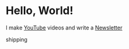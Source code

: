 # Hello, World!

I make [YouTube](https://youtube.com/@fabianfrankwerner) videos and write a [Newsletter](https://fabianfrankwerner.com/newsletter)

shipping
